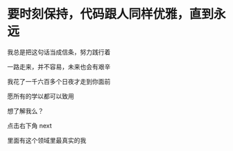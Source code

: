 

 # 要时刻保持，代码跟人同样优雅，直到永远

我总是把这句话当成信条，努力践行着

一路走来，并不容易，未来也会有艰辛

我花了一千六百多个日夜才走到你面前

愿所有的学以都可以致用

想了解我么？

点击右下角 next 

里面有这个领域里最真实的我